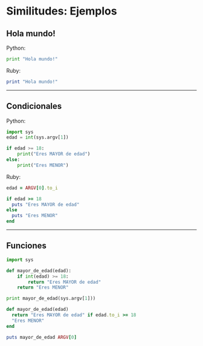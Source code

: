 
# Similitudes: Ejemplos

## Hola mundo!

Python:
```python
print "Hola mundo!"
```

Ruby:
```ruby
print "Hola mundo!"
```

---

## Condicionales

Python:
```python
import sys
edad = int(sys.argv[1])

if edad >= 18:
    print("Eres MAYOR de edad")
else:
    print("Eres MENOR")
```

Ruby:
```ruby
edad = ARGV[0].to_i

if edad >= 18
  puts "Eres MAYOR de edad"
else
  puts "Eres MENOR"
end
```

---

## Funciones

```python
import sys

def mayor_de_edad(edad):
    if int(edad) >= 18:
        return "Eres MAYOR de edad"
    return "Eres MENOR"

print mayor_de_edad(sys.argv[1]))
```

```ruby
def mayor_de_edad(edad)
  return "Eres MAYOR de edad" if edad.to_i >= 18
  "Eres MENOR"
end

puts mayor_de_edad ARGV[0]
```
